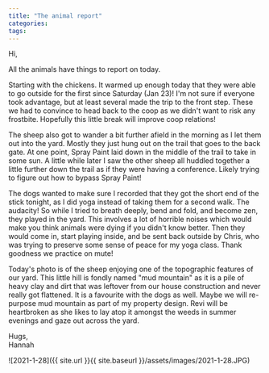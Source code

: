 ```yaml
---
title: "The animal report"
categories:
tags:
---
```


Hi,

All the animals have things to report on today. 

Starting with the chickens. It warmed up enough today that they were able to go outside for the first since Saturday (Jan 23)! I'm not sure if everyone took advantage, but at least several made the trip to the front step. These we had to convince to head back to the coop as we didn't want to risk any frostbite. Hopefully this little break will improve coop relations!

The sheep also got to wander a bit further afield in the morning as I let them out into the yard. Mostly they just hung out on the trail that goes to the back gate. At one point, Spray Paint laid down in the middle of the trail to take in some sun. A little while later I saw the other sheep all huddled together a little further down the trail as if they were having a conference. Likely trying to figure out how to bypass Spray Paint!

The dogs wanted to make sure I recorded that they got the short end of the stick tonight, as I did yoga instead of taking them for a second walk. The audacity! So while I tried to breath deeply, bend and fold, and become zen, they played in the yard. This involves a lot of horrible noises which would make you think animals were dying if you didn't know better. Then they would come in, start playing inside, and be sent back outside by Chris, who was trying to preserve some sense of peace for my yoga class. Thank goodness we practice on mute! 

Today's photo is of the sheep enjoying one of the topographic features of our yard. This little hill is fondly named "mud mountain" as it is a pile of heavy clay and dirt that was leftover from our house construction and never really got flattened. It is a favourite with the dogs as well. Maybe we will re-purpose mud mountain as part of my property design. Revi will be heartbroken as she likes to lay atop it amongst the weeds in summer evenings and gaze out across the yard.

Hugs,<br />
Hannah

![2021-1-28]({{ site.url }}{{ site.baseurl }}/assets/images/2021-1-28.JPG)